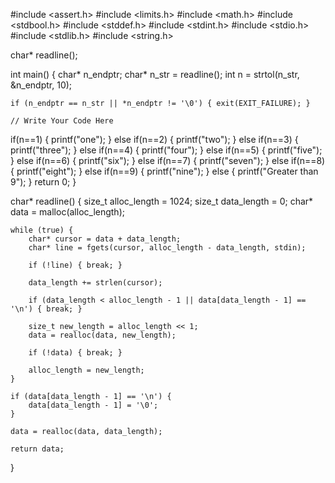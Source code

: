 #include <assert.h>
#include <limits.h>
#include <math.h>
#include <stdbool.h>
#include <stddef.h>
#include <stdint.h>
#include <stdio.h>
#include <stdlib.h>
#include <string.h>

char* readline();



int main()
{
    char* n_endptr;
    char* n_str = readline();
    int n = strtol(n_str, &n_endptr, 10);

    if (n_endptr == n_str || *n_endptr != '\0') { exit(EXIT_FAILURE); }

    // Write Your Code Here
if(n==1)
{
    printf("one");
}
else if(n==2)
{
    printf("two");
}
else if(n==3)
{
    printf("three");
}
else if(n==4)
{
    printf("four");
}
else if(n==5)
{
    printf("five");
} 
else if(n==6)
{
    printf("six");
}
else if(n==7)
{
    printf("seven");
}
else if(n==8)
{
    printf("eight");
}
else if(n==9)
{
    printf("nine");
}
else
{
    printf("Greater than 9");
}
    return 0;
}

char* readline() {
    size_t alloc_length = 1024;
    size_t data_length = 0;
    char* data = malloc(alloc_length);

    while (true) {
        char* cursor = data + data_length;
        char* line = fgets(cursor, alloc_length - data_length, stdin);

        if (!line) { break; }

        data_length += strlen(cursor);

        if (data_length < alloc_length - 1 || data[data_length - 1] == '\n') { break; }

        size_t new_length = alloc_length << 1;
        data = realloc(data, new_length);

        if (!data) { break; }

        alloc_length = new_length;
    }

    if (data[data_length - 1] == '\n') {
        data[data_length - 1] = '\0';
    }

    data = realloc(data, data_length);

    return data;
}
